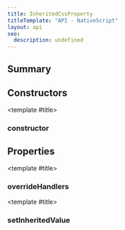 ```yaml
---
title: InheritedCssProperty
titleTemplate: "API - NativeScript"
layout: api
seo:
  description: undefined
---
```


<!-- This page is auto generated, do not edit manually. -->
<!-- Run "yarn generate:api-docs" to regenerate -->

<script setup lang="ts">
  import { provide } from "vue";
  import API_DATA from "./InheritedCssProperty.data.json";
  
  provide('API_DATA', API_DATA);
</script>

<APIRefHierarchy v-once />

## <Heading ignore>Summary</Heading>

<APIRefSummary v-once />

## Constructors

<div class="">

<APIRef for="9229" v-once>

<template #title>

### constructor

</template>

</APIRef>

</div>

## Properties

<div class="">

<APIRef for="9238" v-once>

<template #title>

### overrideHandlers

</template>

</APIRef>

</div>

<div class="">

<APIRef for="9234" v-once>

<template #title>

### setInheritedValue

</template>

</APIRef>

</div>
